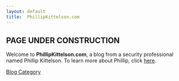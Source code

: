```yaml
---
layout: default
title:  PhillipKittelson.com
---
```

## PAGE UNDER CONSTRUCTION
Welcome to **PhillipKittelson.com**, a blog from a security professional named Phillip Kittelson. To learn more about Phillip, click [here](./about-Phillip.md).



[Blog Category](./archivebycategory.md)
